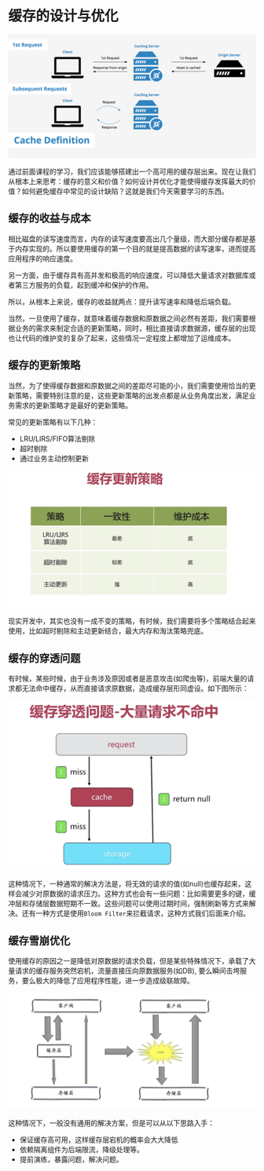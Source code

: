 # 缓存的设计与优化

![cache-definition](../../images/advanced/cache-definition.png)

通过前面课程的学习，我们应该能够搭建出一个高可用的缓存层出来。现在让我们从根本上来思考：缓存的意义和价值？如何设计并优化才能使得缓存发挥最大的价值？如何避免缓存中常见的设计缺陷？这就是我们今天需要学习的东西。

## 缓存的收益与成本

相比磁盘的读写速度而言，内存的读写速度要高出几个量级，而大部分缓存都是基于内存实现的。所以要使用缓存的第一个目的就是提高数据的读写速率，进而提高应用程序的响应速度。

另一方面，由于缓存具有高并发和极高的响应速度，可以降低大量请求对数据库或者第三方服务的负载，起到缓冲和保护的作用。

所以，从根本上来说，缓存的收益就两点：提升读写速率和降低后端负载。

当然，一旦使用了缓存，就意味着缓存数据和原数据之间必然有差距，我们需要根据业务的需求来制定合适的更新策略，同时，相比直接请求数据源，缓存层的出现也让代码的维护变的复杂了起来，这些情况一定程度上都增加了运维成本。

## 缓存的更新策略

当然，为了使得缓存数据和原数据之间的差距尽可能的小，我们需要使用恰当的更新策略，需要特别注意的是，这些更新策略的出发点都是从业务角度出发，满足业务需求的更新策略才是最好的更新策略。

常见的更新策略有以下几种：
* LRU/LIRS/FIFO算法剔除
* 超时剔除
* 通过业务主动控制更新

![cache-update](../../images/advanced/cache-update.jpg)

现实开发中，其实也没有一成不变的策略，有时候，我们需要将多个策略结合起来使用，比如超时剔除和主动更新结合，最大内存和淘汰策略兜底。

## 缓存的穿透问题

有时候，某些时候，由于业务涉及原因或者是恶意攻击(如爬虫等)，前端大量的请求都无法命中缓存，从而直接请求原数据，造成缓存层形同虚设。如下图所示：

![cache-breakdown](../../images/advanced/cache-breakdown.jpg)

这种情况下，一种通常的解决方法是，将无效的请求的值(如null)也缓存起来，这样会减少对原数据的请求压力。这种方式也会有一些问题：比如需要更多的键，缓冲层和存储层数据短期不一致。这些问题可以使用过期时间，强制刷新等方式来解决。还有一种方式是使用`Bloom Filter`来拦截请求，这种方式我们后面来介绍。

## 缓存雪崩优化

使用缓存的原因之一是降低对原数据的请求负载，但是某些特殊情况下，承载了大量请求的缓存服务突然宕机，流量直接压向原数据服务(如DB), 要么瞬间击垮服务，要么极大的降低了应用程序性能，进一步造成级联故障。

![cache-avalanche](../../images/advanced/cache-avalanche.jpg)

这种情况下，一般没有通用的解决方案，但是可以从以下思路入手：
* 保证缓存高可用，这样缓存层宕机的概率会大大降低
* 依赖隔离组件为后端限流，降级处理等。
* 提前演练，暴露问题，解决问题。



